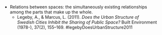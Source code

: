 - Relations between spaces: the simultaneously existing relationships among the parts that make up the whole.
	- Legeby, A., & Marcus, L. (2011). _Does the Urban Structure of Swedish Cities Inhibit the Sharing of Public Space?_ Built Environment (1978-), 37(2), 155–169. #legebyDoesUrbanStructure2011